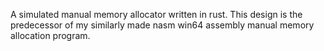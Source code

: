 A simulated manual memory allocator written in rust. This design is the predecessor of my similarly made nasm win64 assembly manual memory allocation program.
